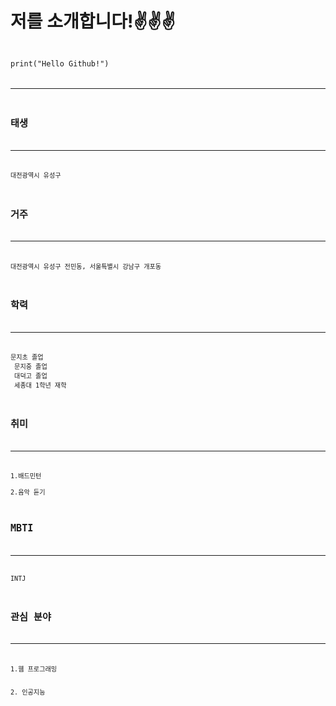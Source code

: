 # 저를 소개합니다!✌✌✌

<code>
print("Hello Github!")
<code>
  
-------------------
  
##  태생
----------
대전광역시 유성구
  
## 거주
----------
대전광역시 유성구 전민동, 서울특별시 강남구 개포동

## 학력
---------
문지초 졸업<br>
문지중 졸업<br>
대덕고 졸업<br>
세종대 1학년 재학

## 취미
----------
1.배드민턴    
2.음악 듣기

## MBTI
----------
INTJ

## 관심 분야
---------
1.웹 프로그래밍 <br>    
2. 인공지능

